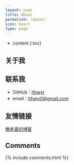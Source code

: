 ```yaml
---
layout: page
title: About
permalink: /about/
icon: heart
type: page
---
```


* content
{:toc}

## 关于我

<!--<iframe src="https://githubbadge.appspot.com/gaohaoyang?s=1" style="border: 0;height: 142px;width: 200px;overflow: hidden;" frameBorder="0"></iframe>-->

## 联系我

* GitHub：[hhwyt](https://github.com/hhwyt)
* email：hhwyt1@gmail.com

## 友情链接

[俺老婆的博客](https://xiaohujiazi.github.io)

## Comments

{% include comments.html %}
